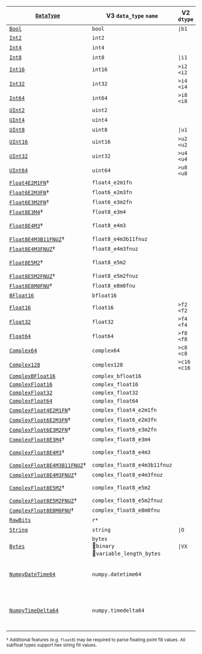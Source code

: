 | [`DataType`]                  | V3 `data_type` `name`        | V2 `dtype`    | [`ElementOwned`] / [`Element`]<br>(Feature Flag) |
| ----------------------------- | ---------------------------- | ------------- | ------------------------------------------------ |
| [`Bool`]                      | `bool`                       | `\|b1`        | [`bool`]                                         |
| [`Int2`]                      | `int2`                       |               | [`i8`]                                           |
| [`Int4`]                      | `int4`                       |               | [`i8`]                                           |
| [`Int8`]                      | `int8`                       | `\|i1`        | [`i8`]                                           |
| [`Int16`]                     | `int16`                      | `>i2` `<i2`   | [`i16`]                                          |
| [`Int32`]                     | `int32`                      | `>i4` `<i4`   | [`i32`]                                          |
| [`Int64`]                     | `int64`                      | `>i8` `<i8`   | [`i64`]                                          |
| [`UInt2`]                     | `uint2`                      |               | [`u8`]                                           |
| [`UInt4`]                     | `uint4`                      |               | [`u8`]                                           |
| [`UInt8`]                     | `uint8`                      | `\|u1`        | [`u8`]                                           |
| [`UInt16`]                    | `uint16`                     | `>u2` `<u2`   | [`u16`]                                          |
| [`UInt32`]                    | `uint32`                     | `>u4` `<u4`   | [`u32`]                                          |
| [`UInt64`]                    | `uint64`                     | `>u8` `<u8`   | [`u64`]                                          |
| [`Float4E2M1FN`]†             | `float4_e2m1fn`              |               |                                                  |
| [`Float6E2M3FN`]†             | `float6_e2m3fn`              |               |                                                  |
| [`Float6E3M2FN`]†             | `float6_e3m2fn`              |               |                                                  |
| [`Float8E3M4`]†               | `float8_e3m4`                |               |                                                  |
| [`Float8E4M3`]†               | `float8_e4m3`                |               |  [`float8::F8E4M3`] (`float8`)                   |
| [`Float8E4M3B11FNUZ`]†        | `float8_e4m3b11fnuz`         |               |                                                  |
| [`Float8E4M3FNUZ`]†           | `float8_e4m3fnuz`            |               |                                                  |
| [`Float8E5M2`]†               | `float8_e5m2`                |               | [`float8::F8E5M2`] (`float8`)                    |
| [`Float8E5M2FNUZ`]†           | `float8_e5m2fnuz`            |               |                                                  |
| [`Float8E8M0FNU`]†            | `float8_e8m0fnu`             |               |                                                  |
| [`BFloat16`]                  | `bfloat16`                   |               | [`half::bf16`]                                   |
| [`Float16`]                   | `float16`                    | `>f2` `<f2`   | [`half::f16`]                                    |
| [`Float32`]                   | `float32`                    | `>f4` `<f4`   | [`f32`]                                          |
| [`Float64`]                   | `float64`                    | `>f8` `<f8`   | [`f64`]                                          |
| [`Complex64`]                 | `complex64`                  | `>c8` `<c8`   | [`Complex<f32>`]                                 |
| [`Complex128`]                | `complex128`                 | `>c16` `<c16` | [`Complex<f64>`]                                 |
| [`ComplexBFloat16`]           | `complex_bfloat16`           |               | [`Complex<half::bf16>`]                          |
| [`ComplexFloat16`]            | `complex_float16`            |               | [`Complex<half::f16>`]                           |
| [`ComplexFloat32`]            | `complex_float32`            |               | [`Complex<f32>`]                                 |
| [`ComplexFloat64`]            | `complex_float64`            |               | [`Complex<f64>`]                                 |
| [`ComplexFloat4E2M1FN`]†      | `complex_float4_e2m1fn`      |               |                                                  |
| [`ComplexFloat6E2M3FN`]†      | `complex_float6_e2m3fn`      |               |                                                  |
| [`ComplexFloat6E3M2FN`]†      | `complex_float6_e3m2fn`      |               |                                                  |
| [`ComplexFloat8E3M4`]†        | `complex_float8_e3m4`        |               |                                                  |
| [`ComplexFloat8E4M3`]†        | `complex_float8_e4m3`        |               | [`Complex<float8::F8E4M3>`] (`float8`)           |
| [`ComplexFloat8E4M3B11FNUZ`]† | `complex_float8_e4m3b11fnuz` |               |                                                  |
| [`ComplexFloat8E4M3FNUZ`]†    | `complex_float8_e4m3fnuz`    |               |                                                  |
| [`ComplexFloat8E5M2`]†        | `complex_float8_e5m2`        |               | [`Complex<float8::F8E5M2>`] (`float8`)           |
| [`ComplexFloat8E5M2FNUZ`]†    | `complex_float8_e5m2fnuz`    |               |                                                  |
| [`ComplexFloat8E8M0FNU`]†     | `complex_float8_e8m0fnu`     |               |                                                  |
| [`RawBits`]                   | `r*`                         |               | `[u8; N]` / `&[u8; N]`                           |
| [`String`]                    | `string`                     | `\|O`         | [`String`] / [`&str`]                            |
| [`Bytes`]                     | `bytes`<br>🚧`binary`<br>🚧`variable_length_bytes` | `\|VX`        | [`Vec<u8>`] / `&[u8]`                            |
| [`NumpyDateTime64`]           | `numpy.datetime64`           |               | [`i64`]<br>[`chrono::DateTime<Utc>`] (`chrono`)<br>[`jiff::Timestamp`] (`jiff`)  |
| [`NumpyTimeDelta64`]          | `numpy.timedelta64`          |               | [`i64`]<br>[`chrono::TimeDelta`] (`chrono`)<br>[`jiff::SignedDuration`] (`jiff`) |

<sup>† Additional features (e.g. `float8`) may be required to parse floating point fill values. All subfloat types support hex string fill values.</sup>

[`DataType`]: crate::array::DataType

[`Bool`]: crate::array::DataType::Bool
[`Int2`]: crate::array::DataType::Int2
[`Int4`]: crate::array::DataType::Int4
[`Int8`]: crate::array::DataType::Int8
[`Int16`]: crate::array::DataType::Int16
[`Int32`]: crate::array::DataType::Int32
[`Int64`]: crate::array::DataType::Int64
[`UInt2`]: crate::array::DataType::UInt2
[`UInt4`]: crate::array::DataType::UInt4
[`UInt8`]: crate::array::DataType::UInt8
[`UInt16`]: crate::array::DataType::UInt16
[`UInt32`]: crate::array::DataType::UInt32
[`UInt64`]: crate::array::DataType::UInt64
[`Float4E2M1FN`]: crate::array::DataType::Float4E2M1FN
[`Float6E2M3FN`]: crate::array::DataType::Float6E2M3FN
[`Float6E3M2FN`]: crate::array::DataType::Float6E3M2FN
[`Float8E3M4`]: crate::array::DataType::Float8E3M4
[`Float8E4M3`]: crate::array::DataType::Float8E4M3
[`Float8E4M3B11FNUZ`]: crate::array::DataType::Float8E4M3B11FNUZ
[`Float8E4M3FNUZ`]: crate::array::DataType::Float8E4M3FNUZ
[`Float8E5M2`]: crate::array::DataType::Float8E5M2
[`Float8E5M2FNUZ`]: crate::array::DataType::Float8E5M2FNUZ
[`Float8E8M0FNU`]: crate::array::DataType::Float8E8M0FNU
[`BFloat16`]: crate::array::DataType::BFloat16
[`Float16`]: crate::array::DataType::Float16
[`Float32`]: crate::array::DataType::Float32
[`Float64`]: crate::array::DataType::Float64
[`ComplexBFloat16`]: crate::array::DataType::ComplexBFloat16
[`ComplexFloat16`]: crate::array::DataType::ComplexFloat16
[`ComplexFloat32`]: crate::array::DataType::ComplexFloat32
[`ComplexFloat64`]: crate::array::DataType::ComplexFloat64
[`ComplexFloat4E2M1FN`]: crate::array::DataType::ComplexFloat4E2M1FN`
[`ComplexFloat6E2M3FN`]: crate::array::DataType::ComplexFloat6E2M3FN`
[`ComplexFloat6E3M2FN`]: crate::array::DataType::ComplexFloat6E3M2FN`
[`ComplexFloat8E3M4`]: crate::array::DataType::ComplexFloat8E3M4`
[`ComplexFloat8E4M3`]: crate::array::DataType::ComplexFloat8E4M3`
[`ComplexFloat8E4M3B11FNUZ`]: crate::array::DataType::ComplexFloat8E4M3B11FNUZ
[`ComplexFloat8E4M3FNUZ`]: crate::array::DataType::ComplexFloat8E4M3FNUZ`
[`ComplexFloat8E5M2`]: crate::array::DataType::ComplexFloat8E5M2`
[`ComplexFloat8E5M2FNUZ`]: crate::array::DataType::ComplexFloat8E5M2FNUZ`
[`ComplexFloat8E8M0FNU`]: crate::array::DataType::ComplexFloat8E8M0FNU`
[`Complex64`]: crate::array::DataType::Complex64
[`Complex128`]: crate::array::DataType::Complex128
[`RawBits`]: crate::array::DataType::RawBits
[`String`]: crate::array::DataType::String
[`Bytes`]: crate::array::DataType::Bytes
[`NumpyDateTime64`]: crate::array::DataType::NumpyDateTime64
[`NumpyTimeDelta64`]: crate::array::DataType::NumpyTimeDelta64

[`Element`]: crate::array::Element
[`ElementOwned`]: crate::array::ElementOwned

[`Complex<half::bf16>`]: num::complex::Complex<half::bf16>
[`Complex<half::f16>`]: num::complex::Complex<half::f16>
[`Complex<f32>`]: num::complex::Complex<f32>
[`Complex<f64>`]: num::complex::Complex<f64>
[`Complex<f32>`]: num::complex::Complex<f32>
[`Complex<f64>`]: num::complex::Complex<f64>
[`Complex<float8::F8E4M3>`]: num::complex::Complex<float8::F8E4M3>
[`Complex<float8::F8E5M2>`]: num::complex::Complex<float8::F8E5M2>

[ZEP0001]: https://zarr.dev/zeps/accepted/ZEP0001.html
[zarr-specs #130]: https://github.com/zarr-developers/zarr-specs/issues/130
[ZEP0007 (draft)]: https://github.com/zarr-developers/zeps/pull/47
[data-types/string]: https://github.com/zarr-developers/zarr-extensions/tree/main/data-types/string
[data-types/bytes]: https://github.com/zarr-developers/zarr-extensions/tree/main/data-types/bytes
[data-types/complex_bfloat16]: https://github.com/zarr-developers/zarr-extensions/tree/main/data-types/complex_bfloat16
[data-types/complex_float16]: https://github.com/zarr-developers/zarr-extensions/tree/main/data-types/complex_float16
[data-types/complex_float32]: https://github.com/zarr-developers/zarr-extensions/tree/main/data-types/complex_float32
[data-types/complex_float64]: https://github.com/zarr-developers/zarr-extensions/tree/main/data-types/complex_float64
